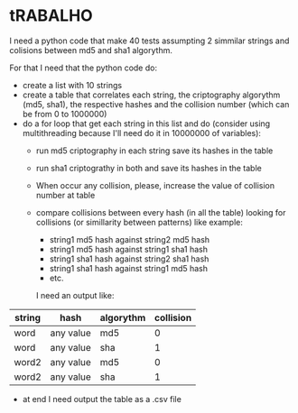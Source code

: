 # tRABALHO

I need a python code that make 40 tests assumpting 2 simmilar strings and colisions between md5 and sha1 algorythm.

For that I need that the python code do:

* create a list with 10 strings
* create a table that correlates each string, the criptography algorythm (md5, sha1), the respective hashes and the collision number (which can be from 0 to 1000000)
* do a for loop that get each string in this list and do (consider using multithreading because I'll need do it in 10000000 of variables):
  * run md5 criptography in each string save its hashes in the table
  * run sha1 criptograthy in both and save its hashes in the table
  * When occur any collision, please, increase the value of collision number at table
  *   compare collisions between every hash (in all the table) looking for collisions (or simillarity between patterns) like example:&#x20;

      * string1 md5 hash against string2 md5 hash&#x20;
      * string1 md5 hash against string1 sha1 hash&#x20;
      * string1 sha1 hash against string2 sha1 hash&#x20;
      * string1 sha1 hash against string1 md5 hash&#x20;
      * etc.

      I need an output like:

| string | hash      | algorythm | collision |
| ------ | --------- | --------- | --------- |
| word   | any value | md5       | 0         |
| word   | any value | sha       | 1         |
| word2  | any value | md5       | 0         |
| word2  | any value | sha       | 1         |

* at end I need output the table as a .csv file
